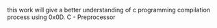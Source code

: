this work will give a better understanding of c programming compilation process using 0x0D. C - Preprocessor
